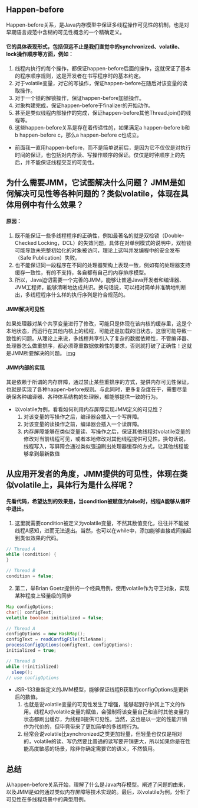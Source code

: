 ## Happen-before
Happen-before关系，是Java内存模型中保证多线程操作可见性的机制，也是对早期语言规范中含糊的可见性概念的一个精确定义。
#### 它的具体表现形式，包括但远不止是我们直觉中的synchronized、volatile、lock操作顺序等方面，例如：
1. 线程内执行的每个操作，都保证happen-before后面的操作，这就保证了基本的程序顺序规则，这是开发者在书写程序时的基本约定。
2. 对于volatile变量，对它的写操作，保证happen-before在随后对该变量的读取操作。
3. 对于一个锁的解锁操作，保证happen-before加锁操作。
4. 对象构建完成，保证happen-before于finalizer的开始动作。
5. 甚至是类似线程内部操作的完成，保证happen-before其他Thread.join()的线程等。
6. 这些happen-before关系是存在着传递性的，如果满足a happen-before b和b happen-before c，那么a happen-before c也成立。
* 前面我一直用happen-before，而不是简单说前后，是因为它不仅仅是对执行时间的保证，也包括对内存读、写操作顺序的保证。仅仅是时钟顺序上的先后，并不能保证线程交互的可见性。

## 为什么需要JMM，它试图解决什么问题？ JMM是如何解决可见性等各种问题的？类似volatile，体现在具体用例中有什么效果？
#### 原因：
1. 既不能保证一些多线程程序的正确性，例如最著名的就是双检锁（Double-Checked Locking，DCL）的失效问题，具体在对单例模式的说明中，双检锁可能导致未完整初始化的对象被访问，理论上这叫并发编程中的安全发布（Safe Publication）失败。
2. 也不能保证同一段程序在不同的处理器架构上表现一致，例如有的处理器支持缓存一致性，有的不支持，各自都有自己的内存排序模型。
3. 所以，Java迫切需要一个完善的JMM，能够让普通Java开发者和编译器、JVM工程师，能够清晰地达成共识。换句话说，可以相对简单并准确地判断出，多线程程序什么样的执行序列是符合规范的。

#### JMM解决可见性
如果处理器对某个共享变量进行了修改，可能只是体现在该内核的缓存里，这是个本地状态，而运行在其他内核上的线程，可能还是加载的旧状态，这很可能导致一致性的问题。从理论上来说，多线程共享引入了复杂的数据依赖性，不管编译器、处理器怎么做重排序，都必须尊重数据依赖性的要求，否则就打破了正确性！这就是JMM所要解决的问题。
[img](../../../static/img/JVM运行时内存区与物理结构.png)

#### JMM内部的实现
其是依赖于所谓的内存屏障，通过禁止某些重排序的方式，提供内存可见性保证，也就是实现了各种happen-before规则。与此同时，更多复杂度在于，需要尽量确保各种编译器、各种体系结构的处理器，都能够提供一致的行为。

* 以volatile为例，看看如何利用内存屏障实现JMM定义的可见性？
    1. 对该变量的写操作之后，编译器会插入一个写屏障。
    2. 对该变量的读操作之前，编译器会插入一个读屏障。
    3. 内存屏障能够在类似变量读、写操作之后，保证其他线程对volatile变量的修改对当前线程可见，或者本地修改对其他线程提供可见性。换句话说，线程写入，写屏障会通过类似强迫刷出处理器缓存的方式，让其他线程能够拿到最新数值

## 从应用开发者的角度，JMM提供的可见性，体现在类似volatile上，具体行为是什么样呢？

#### 先看代码，希望达到的效果是，当condition被赋值为false时，线程A能够从循环中退出。
1. 这里就需要condition被定义为volatile变量，不然其数值变化，往往并不能被线程A感知，进而无法退出。当然，也可以在while中，添加能够直接或间接起到类似效果的代码。
```java
// Thread A
while (condition) {
}

// Thread B
condition = false;
```

2. 第二，举Brian Goetz提供的一个经典用例，使用volatile作为守卫对象，实现某种程度上轻量级的同步
```java
Map configOptions;
char[] configText;
volatile boolean initialized = false;

// Thread A
configOptions = new HashMap();
configText = readConfigFile(fileName);
processConfigOptions(configText, configOptions);
initialized = true;

// Thread B
while (!initialized)
  sleep();
// use configOptions
```
* JSR-133重新定义的JMM模型，能够保证线程B获取的configOptions是更新后的数值。
    1. 也就是说volatile变量的可见性发生了增强，能够起到守护其上下文的作用。线程A对volatile变量的赋值，会强制将该变量自己和当时其他变量的状态都刷出缓存，为线程B提供可见性。当然，这也是以一定的性能开销作为代价的，但毕竟带来了更加简单的多线程行为。
    2. 经常会说volatile比synchronized之类更加轻量，但轻量也仅仅是相对的，volatile的读、写仍然要比普通的读写要开销更大，所以如果你是在性能高度敏感的场景，除非你确定需要它的语义，不然慎用。

## 总结
从happen-before关系开始，理解了什么是Java内存模型。阐述了问题的由来，以及JMM是如何通过类似内存屏障等技术实现的。最后，以volatile为例，分析了可见性在多线程场景中的典型用例。